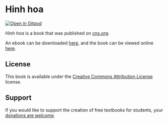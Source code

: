 # Hinh hoa

[![Open in Gitpod](https://gitpod.io/button/open-in-gitpod.svg)](https://gitpod.io/from-referrer/)

_Hinh hoa_ is a book that was published on [cnx.org](https://cnx.org/).

An ebook can be downloaded [here](https://github.com/cnx-user-books/cnxbook-hinh-hoa/releases/latest), and the book can be viewed online [here](https://github.com/cnx-user-books/cnxbook-hinh-hoa/releases/latest).

## License
This book is available under the [Creative Commons Attribution License](./LICENSE) license.

## Support
If you would like to support the creation of free textbooks for students, your [donations are welcome](https://riceconnect.rice.edu/donation/support-openstax-banner).
